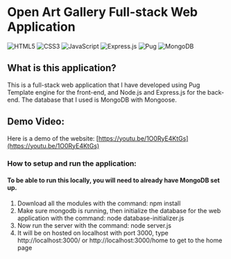 # Open Art Gallery Full-stack Web Application
![HTML5](https://img.shields.io/badge/html5-%23E34F26.svg?style=for-the-badge&logo=html5&logoColor=white)
![CSS3](https://img.shields.io/badge/css3-%231572B6.svg?style=for-the-badge&logo=css3&logoColor=white)
![JavaScript](https://img.shields.io/badge/javascript-%23323330.svg?style=for-the-badge&logo=javascript&logoColor=%23F7DF1E)
![Express.js](https://img.shields.io/badge/express.js-%23404d59.svg?style=for-the-badge&logo=express&logoColor=%2361DAFB)
![Pug](https://img.shields.io/badge/Pug-FFF?style=for-the-badge&logo=pug&logoColor=A86454)
![MongoDB](https://img.shields.io/badge/MongoDB-%234ea94b.svg?style=for-the-badge&logo=mongodb&logoColor=white)

## What is this application?
This is a full-stack web application that I have developed using Pug Template engine for the front-end, and Node.js and Express.js for the back-end. The database that I used is MongoDB with Mongoose.

## Demo Video:
Here is a demo of the website: [https://youtu.be/1O0RyE4KtGs](https://youtu.be/1O0RyE4KtGs)

### How to setup and run the application:
#### To be able to run this locally, you will need to already have MongoDB set up.
1. Download all the modules with the command: npm install
2. Make sure mongodb is running, then initialize the database for the web application with
the command: node database-initializer.js
3. Now run the server with the command: node server.js
4. It will be on hosted on localhost with port 3000, type http://localhost:3000/ or
http://localhost:3000/home to get to the home page
